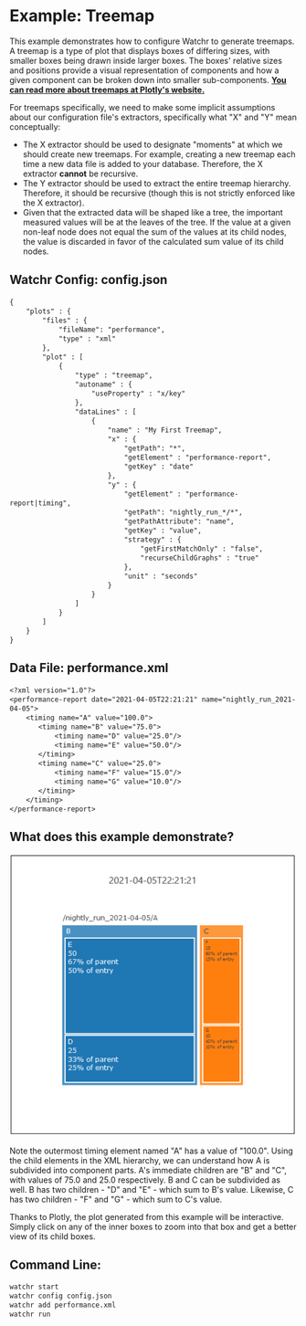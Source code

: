 # Example:  Treemap

This example demonstrates how to configure Watchr to generate treemaps.  A treemap is a type of plot that displays boxes of differing sizes, with smaller boxes being drawn inside larger boxes.  The boxes' relative sizes and positions provide a visual representation of components and how a given component can be broken down into smaller sub-components.  [**You can read more about treemaps at Plotly's website.**](https://plotly.com/python/treemaps/)

For treemaps specifically, we need to make some implicit assumptions about our configuration file's extractors, specifically what "X" and "Y" mean conceptually:

 * The X extractor should be used to designate "moments" at which we should create new treemaps.  For example, creating a new treemap each time a new data file is added to your database.  Therefore, the X extractor **cannot** be recursive.
 * The Y extractor should be used to extract the entire treemap hierarchy.  Therefore, it should be recursive (though this is not strictly enforced like the X extractor).
 * Given that the extracted data will be shaped like a tree, the important measured values will be at the leaves of the tree.  If the value at a given non-leaf node does not equal the sum of the values at its child nodes, the value is discarded in favor of the calculated sum value of its child nodes.

## Watchr Config:  config.json
	{
	    "plots" : {
	        "files" : {
	            "fileName": "performance",
	            "type" : "xml"
	        },
	        "plot" : [
	            {
	                "type" : "treemap",
	                "autoname" : {
	                    "useProperty" : "x/key"
	                },
	                "dataLines" : [
	                    {
	                        "name" : "My First Treemap",
	                        "x" : {
	                            "getPath": "*", 
	                            "getElement" : "performance-report",
	                            "getKey" : "date"
	                        },
	                        "y" : {
	                            "getElement" : "performance-report|timing",
	                            "getPath": "nightly_run_*/*",
	                            "getPathAttribute": "name",
	                            "getKey" : "value",                          
	                            "strategy" : {
	                                "getFirstMatchOnly" : "false",
	                                "recurseChildGraphs" : "true"
	                            },
	                            "unit" : "seconds"
	                        }
	                    }
	                ]
	            }
	        ]
	    }
	}

## Data File:  performance.xml

    <?xml version="1.0"?>
    <performance-report date="2021-04-05T22:21:21" name="nightly_run_2021-04-05">
        <timing name="A" value="100.0">
           <timing name="B" value="75.0">
               <timing name="D" value="25.0"/>
               <timing name="E" value="50.0"/>
           </timing>
           <timing name="C" value="25.0">
               <timing name="F" value="15.0"/>
               <timing name="G" value="10.0"/>
           </timing>
        </timing>
    </performance-report>

## What does this example demonstrate?

![Treemap example](img/TreemapExample.png "Treemap example")

Note the outermost timing element named "A" has a value of "100.0".  Using the child elements in the XML hierarchy, we can understand how A is subdivided into component parts.  A's immediate children are "B" and "C", with values of 75.0 and 25.0 respectively.  B and C can be subdivided as well.  B has two children - "D" and "E" - which sum to B's value.  Likewise, C has two children - "F" and "G" - which sum to C's value.

Thanks to Plotly, the plot generated from this example will be interactive.  Simply click on any of the inner boxes to zoom into that box and get a better view of its child boxes.

## Command Line:

	watchr start
    watchr config config.json
    watchr add performance.xml
    watchr run